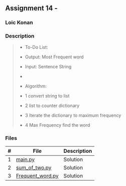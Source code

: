 ## Assignment 14 -

### Loic Konan

### Description

> - To-Do List:
>
> - Output: Most Frequent word  
> - Input: Sentence String
> -
> - Algorithm:
> - 1 convert string to list
> - 2 list to counter dictionary
> - 3 Iterate the dictionary to maximum frequency
> - 4 Max Frequency find the word
>

### Files

|   #   | File                                 | Description |
| :---: | ------------------------------------ | ----------- |
|   1   | [main.py](main.py)                   | Solution    |
|   2   | [sum_of_two.py](sum_of_two.py)       | Solution    |
|   3   | [Frequent_word.py](Frequent_word.py) | Solution    |
